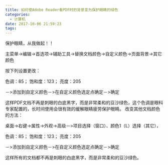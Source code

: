 ```yaml
---
title: 如何使Adobe Reader看PDF时的背景变为保护眼睛的绿色
categories:
  - 计算机
date: 2017-10-06 21:59:23
tags:
---
```


保护眼睛，从我做起！！

<!-- more -->

主菜单->编辑->首选项->辅助工具->替换文档颜色->自定义颜色->页面背景->其它颜色

按下列设置更改：

色调：85；
饱和度：123；
亮度：205

－>添加到自定义颜色－>在自定义颜色选定点确定－>确定

这样PDF文档不再是刺眼的白底黑字，而是非常柔和的豆沙绿色，这个色调是眼科专家配置的，长时间使用会很有效的缓解眼睛疲劳保护眼睛。
改变其他文档颜色的方法：
 
桌面->右键->属性->外观->高级－>项目选择（窗口）、颜色1（L）选择（其它），

色调：85；
饱和度：123；
亮度：205

－>添加到自定义颜色－>在自定义颜色选定点确定－>确定

这样所有的文档都不再是刺眼的白底黑字，而是非常柔和的豆沙绿色。